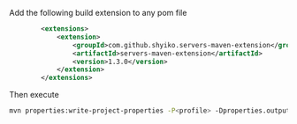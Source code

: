 Add the following build extension to any pom file 
```xml
        <extensions>
            <extension>
                <groupId>com.github.shyiko.servers-maven-extension</groupId>
                <artifactId>servers-maven-extension</artifactId>
                <version>1.3.0</version>
            </extension>
        </extensions>
```
Then execute 
```bash
mvn properties:write-project-properties -P<profile> -Dproperties.outputFile=build.properties
```